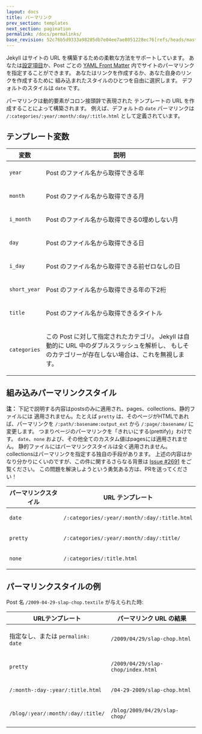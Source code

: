 ```yaml
---
layout: docs
title: パーマリンク
prev_section: templates
next_section: pagination
permalink: /docs/permalinks/
base_revision: 52c76b5d9333a98285db7e04ee7ae8051228ec76[refs/heads/master]
---
```


<!--original
---
layout: docs
title: Permalinks
prev_section: templates
next_section: pagination
permalink: /docs/permalinks/
---
-->

Jekyll はサイトの URL を構築するための柔軟な方法をサポートしています。
あなたは[設定項目](../configuration/)か、Post ごとの
[YAML Front Matter](../frontmatter/) 内でサイトのパーマリンクを指定することができます。
あなたはリンクを作成するか、あなた自身のリンクを作成するために
組み込まれたスタイルのひとつを自由に選択します。
デフォルトのスタイルは `date` です。

<!--original
Jekyll supports a flexible way to build your site’s URLs. You can specify the
permalinks for your site through the [Configuration](../configuration/) or in the
[YAML Front Matter](../frontmatter/) for each post. You’re free to choose one of
the built-in styles to create your links or craft your own. The default style is
`date`.
-->

パーマリンクは動的要素がコロン接頭辞で表現された
テンプレートの URL を作成することによって構築されます。
例えば、デフォルトの `date` パーマリンクは
`/:categories/:year/:month/:day/:title.html` として定義されています。

<!--original
Permalinks are constructed by creating a template URL where dynamic elements are
represented by colon-prefixed keywords. For example, the default `date`
permalink is defined as `/:categories/:year/:month/:day/:title.html`.
-->

## テンプレート変数

<!--original
## Template variables
-->

<div class="mobile-side-scroller">
<table>
  <thead>
    <tr>
      <th>変数</th>
      <th>説明</th>
    </tr>
  </thead>
  <tbody>
    <tr>
      <td>
        <p><code>year</code></p>
      </td>
      <td>
        <p>Post のファイル名から取得できる年</p>
      </td>
    </tr>
    <tr>
      <td>
        <p><code>month</code></p>
      </td>
      <td>
        <p>Post のファイル名から取得できる月</p>
      </td>
    </tr>
    <tr>
      <td>
        <p><code>i_month</code></p>
      </td>
      <td>
        <p>Post のファイル名から取得できる0埋めしない月</p>
      </td>
    </tr>
    <tr>
      <td>
        <p><code>day</code></p>
      </td>
      <td>
        <p>Post のファイル名から取得できる日</p>
      </td>
    </tr>
    <tr>
      <td>
        <p><code>i_day</code></p>
      </td>
      <td>
        <p>Post のファイル名から取得できる前ゼロなしの日</p>
      </td>
    </tr>
    <tr>
      <td>
        <p><code>short_year</code></p>
      </td>
      <td>
        <p>Post のファイル名から取得できる年の下2桁</p>
      </td>
    </tr>
    <tr>
      <td>
        <p><code>title</code></p>
      </td>
      <td>
        <p>Post のファイル名から取得できるタイトル</p>
      </td>
    </tr>
    <tr>
      <td>
        <p><code>categories</code></p>
      </td>
      <td>
        <p>
          この Post に対して指定されたカテゴリ。
          Jekyll は自動的に URL 中のダブルスラッシュを解析し、
          もしそのカテゴリーが存在しない場合は、これを無視します。
        </p>
      </td>
    </tr>
  </tbody>
</table>
</div>

<!--original
<div class="mobile-side-scroller">
<table>
  <thead>
    <tr>
      <th>Variable</th>
      <th>Description</th>
    </tr>
  </thead>
  <tbody>
    <tr>
      <td>
        <p><code>year</code></p>
      </td>
      <td>
        <p>Year from the Post’s filename</p>
      </td>
    </tr>
    <tr>
      <td>
        <p><code>month</code></p>
      </td>
      <td>
        <p>Month from the Post’s filename</p>
      </td>
    </tr>
    <tr>
      <td>
        <p><code>i_month</code></p>
      </td>
      <td>
        <p>Month from the Post’s filename without leading zeros.</p>
      </td>
    </tr>
    <tr>
      <td>
        <p><code>day</code></p>
      </td>
      <td>
        <p>Day from the Post’s filename</p>
      </td>
    </tr>
    <tr>
      <td>
        <p><code>i_day</code></p>
      </td>
      <td>
        <p>Day from the Post’s filename without leading zeros.</p>
      </td>
    </tr>
    <tr>
      <td>
        <p><code>short_year</code></p>
      </td>
      <td>
        <p>Year from the Post’s filename without the century.</p>
      </td>
    </tr>
    <tr>
      <td>
        <p><code>title</code></p>
      </td>
      <td>
        <p>Title from the Post’s filename</p>
      </td>
    </tr>
    <tr>
      <td>
        <p><code>categories</code></p>
      </td>
      <td>
        <p>
          The specified categories for this Post. Jekyll automatically parses
          out double slashes in the URLs, so if no categories are present, it
          will ignore this.
        </p>
      </td>
    </tr>
  </tbody>
</table>
</div>
-->

## 組み込みパーマリンクスタイル

<!--original
## Built-in permalink styles
-->

**注：** 下記で説明する内容はpostsのみに適用され、pages、collections、静的ファイルには
適用されません。たとえば `pretty` は、そのページがHTMLであれば、パーマリンクを
`/:path/:basename:output_ext` から `/:page/:basename/` に変更します。
つまりページのパーマリンクを「きれいにする(prettify)」わけです。
`date`、`none` および、その他全てのカスタム値はpagesには適用されません。
静的ファイルにはパーマリンクスタイルは全く適用されません。
collectionsはパーマリンクを指定する独自の手段があります。
上述の内容はかなり分かりにくいのですが、この件に関するさらなる背景は
[Issue #2691](https://github.com/jekyll/jekyll/issues/2691) をご覧ください。
この問題を解決しようという勇気ある方は、PRを送ってください！

<!--original
**Note:** these may only apply to posts, not to pages, collections or
static files. For example, `pretty` changes page permalinks from
`/:path/:basename:output_ext` to `/:page/:basename/` if the page is HTML,
thus "prettyifying" the page permalink. The `date`, `none`, and all custom
values do not apply to pages. No permalink style applies to static files,
and collections have their own means of specifying permalinks. It's all
rather confusing but check out [Issue #2691](https://github.com/jekyll/jekyll/issues/2691)
for more background on the subject, and submit a PR if you're adventurous
enough to fix it all!
-->

<div class="mobile-side-scroller">
<table>
  <thead>
    <tr>
      <th>パーマリンクスタイル</th>
      <th>URL テンプレート</th>
    </tr>
  </thead>
  <tbody>
    <tr>
      <td>
        <p><code>date</code></p>
      </td>
      <td>
        <p><code>/:categories/:year/:month/:day/:title.html</code></p>
      </td>
    </tr>
    <tr>
      <td>
        <p><code>pretty</code></p>
      </td>
      <td>
        <p><code>/:categories/:year/:month/:day/:title/</code></p>
      </td>
    </tr>
    <tr>
      <td>
        <p><code>none</code></p>
      </td>
      <td>
        <p><code>/:categories/:title.html</code></p>
      </td>
    </tr>
  </tbody>
</table>
</div>

<!--original
<div class="mobile-side-scroller">
<table>
  <thead>
    <tr>
      <th>Permalink Style</th>
      <th>URL Template</th>
    </tr>
  </thead>
  <tbody>
    <tr>
      <td>
        <p><code>date</code></p>
      </td>
      <td>
        <p><code>/:categories/:year/:month/:day/:title.html</code></p>
      </td>
    </tr>
    <tr>
      <td>
        <p><code>pretty</code></p>
      </td>
      <td>
        <p><code>/:categories/:year/:month/:day/:title/</code></p>
      </td>
    </tr>
    <tr>
      <td>
        <p><code>none</code></p>
      </td>
      <td>
        <p><code>/:categories/:title.html</code></p>
      </td>
    </tr>
  </tbody>
</table>
</div>
-->

## パーマリンクスタイルの例

<!--original
## Permalink style examples
-->

Post 名 `/2009-04-29-slap-chop.textile` が与えられた時:

<!--original
Given a post named: `/2009-04-29-slap-chop.textile`
-->

<div class="mobile-side-scroller">
<table>
  <thead>
    <tr>
      <th>URLテンプレート</th>
      <th>パーマリンク URL の結果</th>
    </tr>
  </thead>
  <tbody>
    <tr>
      <td>
        <p>指定なし、または <code>permalink: date</code></p>
      </td>
      <td>
        <p><code>/2009/04/29/slap-chop.html</code></p>
      </td>
    </tr>
    <tr>
      <td>
        <p><code>pretty</code></p>
      </td>
      <td>
        <p><code>/2009/04/29/slap-chop/index.html</code></p>
      </td>
    </tr>
    <tr>
      <td>
        <p><code>/:month-:day-:year/:title.html</code></p>
      </td>
      <td>
        <p><code>/04-29-2009/slap-chop.html</code></p>
      </td>
    </tr>
    <tr>
      <td>
        <p><code>/blog/:year/:month/:day/:title/</code></p>
      </td>
      <td>
        <p><code>/blog/2009/04/29/slap-chop/</code></p>
      </td>
    </tr>
  </tbody>
</table>
</div>

<!--original
<div class="mobile-side-scroller">
<table>
  <thead>
    <tr>
      <th>URL Template</th>
      <th>Resulting Permalink URL</th>
    </tr>
  </thead>
  <tbody>
    <tr>
      <td>
        <p>None specified, or <code>permalink: date</code></p>
      </td>
      <td>
        <p><code>/2009/04/29/slap-chop.html</code></p>
      </td>
    </tr>
    <tr>
      <td>
        <p><code>pretty</code></p>
      </td>
      <td>
        <p><code>/2009/04/29/slap-chop/index.html</code></p>
      </td>
    </tr>
    <tr>
      <td>
        <p><code>/:month-:day-:year/:title.html</code></p>
      </td>
      <td>
        <p><code>/04-29-2009/slap-chop.html</code></p>
      </td>
    </tr>
    <tr>
      <td>
        <p><code>/blog/:year/:month/:day/:title</code></p>
      </td>
      <td>
        <p><code>/blog/2009/04/29/slap-chop/index.html</code></p>
      </td>
    </tr>
  </tbody>
</table>
</div>
-->

